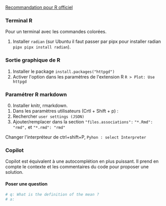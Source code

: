 [Recommandation pour R officiel](https://code.visualstudio.com/docs/languages/r)

### Terminal R

Pour un terminal avec les commandes colorées.

1. Installer `radian` (sur Ubuntu il faut passer par pipx pour installer radian `pipx pipx install radian`).

### Sortie graphique de R

1. Installer le package `install.packages("httpgd")`
2. Activer l'option dans les paramètres de l'extension R `R > Plot: Use httpgd`

### Paramétrer R markdown

0. Installer knitr, rmarkdown.
1. Dans les paramètres utilisateurs (Crtl + Shift + p) :
2. Rechercher `user settings (JSON)`
3. Ajouter/remplacer dans la section `"files.associations":`  `"*.Rmd": "rmd",` et `"*.rmd": "rmd"`

Changer l'interpréteur de ctrl+shift+P, `Pyhon : select Interpreter` 

### Copilot

Copilot est équivalent à une autocomplétion en plus puissant. Il prend en compte le contexte et les commentaires
du code pour proposer une solution.

#### Poser une question 

``` R
# q: What is the definition of the mean ?
# a:
```

